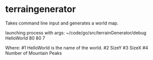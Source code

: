 # terraingenerator
Takes command line input and generates a world map.

launching process with args: ~/code/go/src/terrainGenerator/debug HelloWorld 80 80 7

Where: 
#1 HelloWorld is the name of the world.
#2 SizeY
#3 SizeX
#4 Number of Mountain Peaks
